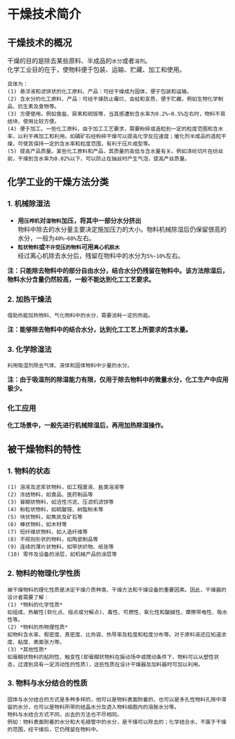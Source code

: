# 干燥技术简介

## 干燥技术的概况
干燥的目的是除去某些原料、半成品的`水分`或者`溶剂`。</br>
化学工业目的在于，使物料便于包装、运输、贮藏、加工和使用。

    具体为：
    (1) 悬浮液和滤饼状的化工原料、产品：可经干燥成为固体，便于包装和运输。
    (2) 含水分的化工原料、产品：可经干燥防止霉烂、虫蛀和变质，便于贮藏。例如生物化学制品、抗生素及食物等。
    (3) 方便使用。例如食盐、尿素和硫铵等，当其感遭到含水率为0.2%~0.5%左右时，物料不易结块，使用比较方便。
    (4) 便于加工。一些化工原料，由于加工工艺要求，需要粉碎或造粒到一定的粒度范围和含水率，以利于再加工和利用。如磷矿石经粉碎干燥可以提高化学反应速度；催化剂半成品的造粒干燥，可使其保持一定的含水率和粒度范围，有利于压片成型等。
    (5) 提高产品质量。某些化工原料和产品，其质量的高低与含水量有关。例如涤纶切片在纺丝前，干燥到含水率为0.02%以下，可以防止在抽丝时产生气泡，提高产丝质量。

## 化学工业的干燥方法分类

### 1. 机械除湿法
- **用`压榨机`对`湿物料`加压，将其中一部分水分挤出**</br>物料中除去的水分量主要决定施加压力的大小。物料机械除湿后仍保留很高的水分，一般为`40%~60%`左右。
- **`粒状物料`或`不许受压的物料`可用`离心机脱水`**</br>经过离心机除去水分后，残留在物料中的水分为`5%~10%`左右。
 
**注：只能除去物料中的部分自由水分，结合水分仍残留在物料中。该方法除湿后，物料水分含量仍然较高，一般不能达到化工工艺要求。**

### 2. 加热干燥法
    借助热能加热物料、气化物料中的水分，需要消耗一定的热能。
**注：能够除去物料中的结合水分，达到化工工艺上所要求的含水量。**

### 3. 化学除湿法
    利用吸湿剂除去气体、液体和固体物料中少量的水分。
**注：由于吸湿剂的除湿能力有限，仅用于除去物料中的微量水分，化工生产中应用极少。**

### 化工应用
**化工场景中，一般先进行机械除湿后，再用加热除湿操作。**


## 被干燥物料的特性

### 1. 物料的状态
    (1) 溶液及泥浆状物料，如工程废液、盐类溶液等
    (2) 冻结物料，如食品、医药制品等
    (3) 膏糊状物料，如活性污泥、压滤机滤饼等
    (4) 粉粒状物料，如硫酸铵、树脂粉末等
    (5) 块状物料，如焦炭及矿石等
    (6) 棒状物料，如木材等
    (7) 短纤维状物料，如人造纤维等
    (8) 不规则形状的物料，如陶瓷制品等
    (9) 连续的薄片状物料，如带状织物、纸张等
    (10) 零件及设备的涂层，如机械产品的涂层等

### 2. 物料的物理化学性质
    被干燥物料的理化性质是决定干燥介质种类、干燥方法和干燥设备的重要因素。因此，干燥器的设计者需要了解：
    (1) *物料的化学性质* 
    如组成、热敏性(软化点、熔点或分解点)、毒性、可燃性、氧化性和酸碱性、摩擦带电性、吸水性等。
    (2) *物料的热物理性质*
    如物料含水率、假密度、真密度、比热容、热导率及粒度和粒度分布等。对于原料液还应知道浓度、粘度、表面张力等。
    (3) *其他性质*
    如膏糊状物料的粘附性、触变性(即膏糊状物料在振动场中或搅动条件下，物料可以从塑性状态，过渡到具有一定流动性的性质)，这些性质在设计干燥器及加料器时可加以利用。

### 3. 物料与水分结合的性质
    固体与水分结合的方式是多种多样的，他可以是物料表面附着的，也可以是多孔性物料孔隙中滞留的水分，也可以是物料所带的结晶水分及透入物料细胞内的溶胀水分等。
    物料与水结合方式不同，出去的方法也不尽相同。
    例如：物料表面附着的水分和大毛细管中的水分，是干燥可以除去的；化学结合水，不属于干燥的范围，经干燥后，它仍残留在物料中。 